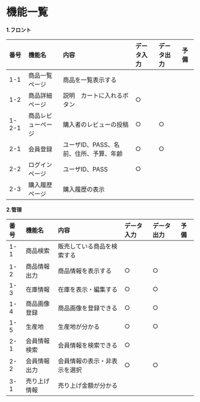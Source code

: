 # 機能一覧

**1.フロント**

|番号|機能名|内容|データ入力|データ出力|予備|
|:---|:---|:---|:---|:---|:---|
|1-1|商品一覧ページ|商品を一覧表示する||||
|1-2|商品詳細ページ|説明　カートに入れるボタン|○|||
|1-2-1|商品レビューページ|購入者のレビューの投稿|○|○||
|2-1|会員登録|ユーザID、PASS、名前、住所、予算、年齢|○|○||
|2-2|ログインページ|ユーザID、PASS|○|||
|2-3|購入履歴ページ|購入履歴の表示||||

**2.管理**

|番号|機能名|内容|データ入力|データ出力|予備|
|:---|:---|:---|:---|:---|:---|
|1-1|商品検索|販売している商品を検索する||||
|1-2|商品情報出力|商品情報を表示する|○|○||
|1-3|在庫情報|在庫を表示・編集する|○|○||
|1-4|商品画像登録|商品画像を登録できる|○|○||
|1-5|生産地|生産地が分かる|○|○||
|2-1|会員情報検索|会員情報を検索できる|○|||
|2-2|会員情報出力|会員情報の表示・非表示を選択|○|○||
|3-1|売り上げ情報|売り上げ金額が分かる||||
